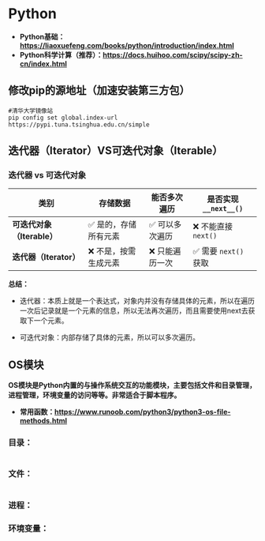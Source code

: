 # Python

* **Python基础：https://liaoxuefeng.com/books/python/introduction/index.html**
* **Python科学计算（推荐）：https://docs.huihoo.com/scipy/scipy-zh-cn/index.html**

## 修改pip的源地址（加速安装第三方包）

```
#清华大学镜像站
pip config set global.index-url https://pypi.tuna.tsinghua.edu.cn/simple
```



## 迭代器（Iterator）VS可迭代对象（Iterable）

### **迭代器 vs 可迭代对象**

| **类别**                   | **存储数据**         | **能否多次遍历** | **是否实现 `__next__()`** |
| -------------------------- | -------------------- | ---------------- | ------------------------- |
| **可迭代对象（Iterable）** | ✅ 是的，存储所有元素 | ✅ 可以多次遍历   | ❌ 不能直接 `next()`       |
| **迭代器（Iterator）**     | ❌ 不是，按需生成元素 | ❌ 只能遍历一次   | ✅ 需要 `next()` 获取      |

**总结：**

* 迭代器：本质上就是一个表达式，对象内并没有存储具体的元素，所以在遍历一次后记录就是一个元素的信息，所以无法再次遍历，而且需要使用next去获取下一个元素。

* 可迭代对象：内部存储了具体的元素，所以可以多次遍历。

## OS模块

**OS模块是Python内置的与操作系统交互的功能模块，主要包括文件和目录管理，进程管理，环境变量的访问等等。非常适合于脚本程序。**

* **常用函数：https://www.runoob.com/python3/python3-os-file-methods.html**

### 目录：

```

```

### 文件：

```

```



### 进程：

### 环境变量：
